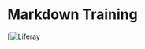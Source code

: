 # Markdown Training

[![Liferay](/https://www.google.com/imgres?imgurl=https%3A%2F%2Fvertigo.com.br%2Fwp-content%2Fuploads%2F2021%2F02%2FLiferay-logo-full-color-2x.png&imgrefurl=https%3A%2F%2Fvertigo.com.br%2Fparcerias%2Fliferay%2F&tbnid=lhkhSFhkOvDUxM&vet=12ahUKEwiB0vDoqKf1AhX8BdQKHXf6AAkQMygAegUIARDUAQ..i&docid=hVHH_depU9TH0M&w=1188&h=376&itg=1&q=liferay&ved=2ahUKEwiB0vDoqKf1AhX8BdQKHXf6AAkQMygAegUIARDUAQ)
